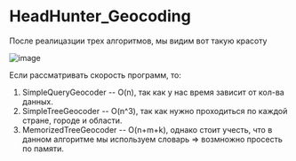 # HeadHunter_Geocoding

После реалицазции трех алгоритмов, мы видим вот такую красоту


![image](https://github.com/ilshatich/HeadHunter_Geocoding/assets/128620807/b7186bae-2150-47b8-a152-ea83db8a82e4)

Если рассматривать скорость программ, то:
1. SimpleQueryGeocoder     --  O(n), так как у нас время зависит от кол-ва данных.
2. SimpleTreeGeocoder      --  O(n^3), так как нужно проходиться по каждой стране, городе и области.
3. MemorizedTreeGeocoder   --  O(n+m+k), однако стоит учесть, что в данном алгоритме мы используем словарь => возмножно просесть по памяти.
